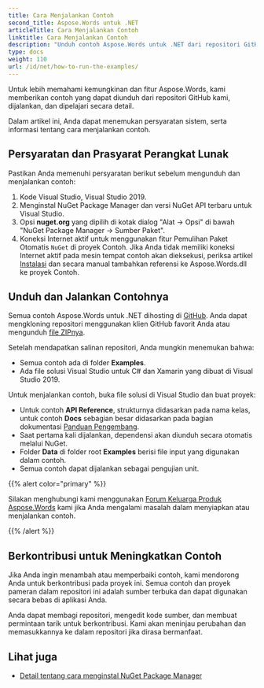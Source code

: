 ```yaml
---
title: Cara Menjalankan Contoh
second_title: Aspose.Words untuk .NET
articleTitle: Cara Menjalankan Contoh
linktitle: Cara Menjalankan Contoh
description: "Unduh contoh Aspose.Words untuk .NET dari repositori GitHub kami dan pelajari cara menjalankannya agar lebih memahami kemungkinan dan fitur Aspose.Words menggunakan C#."
type: docs
weight: 110
url: /id/net/how-to-run-the-examples/
---
```


Untuk lebih memahami kemungkinan dan fitur Aspose.Words, kami memberikan contoh yang dapat diunduh dari repositori GitHub kami, dijalankan, dan dipelajari secara detail.

Dalam artikel ini, Anda dapat menemukan persyaratan sistem, serta informasi tentang cara menjalankan contoh.

## Persyaratan dan Prasyarat Perangkat Lunak

Pastikan Anda memenuhi persyaratan berikut sebelum mengunduh dan menjalankan contoh:

1. Kode Visual Studio, Visual Studio 2019.
2. Menginstal NuGet Package Manager dan versi NuGet API terbaru untuk Visual Studio.
3. Opsi **nuget.org** yang dipilih di kotak dialog "Alat → Opsi" di bawah "NuGet Package Manager → Sumber Paket".
4. Koneksi Internet aktif untuk menggunakan fitur Pemulihan Paket Otomatis `NuGet` di proyek Contoh. Jika Anda tidak memiliki koneksi Internet aktif pada mesin tempat contoh akan dieksekusi, periksa artikel [Instalasi](/words/id/net/installation/) dan secara manual tambahkan referensi ke Aspose.Words.dll ke proyek Contoh.

## Unduh dan Jalankan Contohnya

Semua contoh Aspose.Words untuk .NET dihosting di [GitHub](https://github.com/aspose-words/Aspose.Words-for-.NET). Anda dapat mengkloning repositori menggunakan klien GitHub favorit Anda atau mengunduh [file ZIPnya](https://github.com/aspose-words/Aspose.Words-for-.NET/archive/master.zip).

Setelah mendapatkan salinan repositori, Anda mungkin menemukan bahwa:

- Semua contoh ada di folder **Examples**.
- Ada file solusi Visual Studio untuk C# dan Xamarin yang dibuat di Visual Studio 2019.

Untuk menjalankan contoh, buka file solusi di Visual Studio dan buat proyek:

- Untuk contoh **API Reference**, strukturnya didasarkan pada nama kelas, untuk contoh **Docs** sebagian besar didasarkan pada bagian dokumentasi [Panduan Pengembang](/words/id/net/developer-guide/).
- Saat pertama kali dijalankan, dependensi akan diunduh secara otomatis melalui NuGet.
- Folder **Data** di folder root **Examples** berisi file input yang digunakan dalam contoh.
- Semua contoh dapat dijalankan sebagai pengujian unit.

{{% alert color="primary" %}}

Silakan menghubungi kami menggunakan [Forum Keluarga Produk Aspose.Words](https://forum.aspose.com/c/words/8) kami jika Anda mengalami masalah dalam menyiapkan atau menjalankan contoh.

{{% /alert %}}

## Berkontribusi untuk Meningkatkan Contoh

Jika Anda ingin menambah atau memperbaiki contoh, kami mendorong Anda untuk berkontribusi pada proyek ini. Semua contoh dan proyek pameran dalam repositori ini adalah sumber terbuka dan dapat digunakan secara bebas di aplikasi Anda.

Anda dapat membagi repositori, mengedit kode sumber, dan membuat permintaan tarik untuk berkontribusi. Kami akan meninjau perubahan dan memasukkannya ke dalam repositori jika dirasa bermanfaat.

## Lihat juga

- [Detail tentang cara menginstal NuGet Package Manager](https://docs.microsoft.com/nuget/guides/install-nuget)
